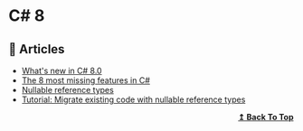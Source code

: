 # C# 8

## 📝 Articles
- [What's new in C# 8.0](https://docs.microsoft.com/en-us/dotnet/csharp/whats-new/csharp-8)
- [The 8 most missing features in C#](https://tooslowexception.com/the-8-most-missing-features-in-c/)
- [Nullable reference types](https://docs.microsoft.com/en-us/dotnet/csharp/nullable-references)
- [Tutorial: Migrate existing code with nullable reference types](https://docs.microsoft.com/en-us/dotnet/csharp/whats-new/tutorials/upgrade-to-nullable-references)

<div align="right">
  <b><a href="#contents">↥ Back To Top</a></b>
</div>